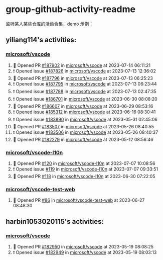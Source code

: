 # group-github-activity-readme

监听某人某些仓库的活动合集，demo 示例：

<!--START_SECTION:activity-->

## yiliang114's activities:

### [microsoft/vscode](https://github.com/microsoft/vscode)

1. 💪 Opened PR [#187902](https://github.com/microsoft/vscode/pull/187902) in [microsoft/vscode](https://github.com/microsoft/vscode) at 2023-07-14 06:11:21
2. ❗ Opened issue [#187826](https://github.com/microsoft/vscode/issues/187826) in [microsoft/vscode](https://github.com/microsoft/vscode) at 2023-07-13 12:36:02
3. 💪 Opened PR [#187796](https://github.com/microsoft/vscode/pull/187796) in [microsoft/vscode](https://github.com/microsoft/vscode) at 2023-07-13 06:25:23
4. ❗ Opened issue [#187795](https://github.com/microsoft/vscode/issues/187795) in [microsoft/vscode](https://github.com/microsoft/vscode) at 2023-07-13 06:23:44
5. ❗ Opened issue [#187788](https://github.com/microsoft/vscode/issues/187788) in [microsoft/vscode](https://github.com/microsoft/vscode) at 2023-07-13 02:47:35
6. ❗ Opened issue [#186701](https://github.com/microsoft/vscode/issues/186701) in [microsoft/vscode](https://github.com/microsoft/vscode) at 2023-06-30 08:08:20
7. 💪 Opened PR [#186607](https://github.com/microsoft/vscode/pull/186607) in [microsoft/vscode](https://github.com/microsoft/vscode) at 2023-06-29 08:53:16
8. ❗ Opened issue [#185312](https://github.com/microsoft/vscode/issues/185312) in [microsoft/vscode](https://github.com/microsoft/vscode) at 2023-06-16 08:30:41
9. ❗ Opened issue [#183890](https://github.com/microsoft/vscode/issues/183890) in [microsoft/vscode](https://github.com/microsoft/vscode) at 2023-05-31 02:45:06
10. 💪 Opened PR [#183507](https://github.com/microsoft/vscode/pull/183507) in [microsoft/vscode](https://github.com/microsoft/vscode) at 2023-05-26 08:40:55
11. ❗ Opened issue [#183506](https://github.com/microsoft/vscode/issues/183506) in [microsoft/vscode](https://github.com/microsoft/vscode) at 2023-05-26 08:40:37
12. 💪 Opened PR [#182279](https://github.com/microsoft/vscode/pull/182279) in [microsoft/vscode](https://github.com/microsoft/vscode) at 2023-05-12 08:56:46

### [microsoft/vscode-l10n](https://github.com/microsoft/vscode-l10n)

1. 💪 Opened PR [#120](https://github.com/microsoft/vscode-l10n/pull/120) in [microsoft/vscode-l10n](https://github.com/microsoft/vscode-l10n) at 2023-07-07 10:08:56
2. ❗ Opened issue [#119](https://github.com/microsoft/vscode-l10n/issues/119) in [microsoft/vscode-l10n](https://github.com/microsoft/vscode-l10n) at 2023-07-07 09:33:51
3. 💪 Opened PR [#118](https://github.com/microsoft/vscode-l10n/pull/118) in [microsoft/vscode-l10n](https://github.com/microsoft/vscode-l10n) at 2023-06-30 07:22:05

### [microsoft/vscode-test-web](https://github.com/microsoft/vscode-test-web)

1. 💪 Opened PR [#86](https://github.com/microsoft/vscode-test-web/pull/86) in [microsoft/vscode-test-web](https://github.com/microsoft/vscode-test-web) at 2023-06-27 08:48:30

## harbin1053020115's activities:

### [microsoft/vscode](https://github.com/microsoft/vscode)

1. 💪 Opened PR [#182950](https://github.com/microsoft/vscode/pull/182950) in [microsoft/vscode](https://github.com/microsoft/vscode) at 2023-05-19 08:08:25
2. ❗ Opened issue [#182949](https://github.com/microsoft/vscode/issues/182949) in [microsoft/vscode](https://github.com/microsoft/vscode) at 2023-05-19 08:03:13

<!--END_SECTION:activity-->
